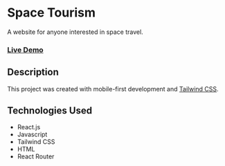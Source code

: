 # Space Tourism
A website for anyone interested in space travel.

### [Live Demo](https://space-tourism-tn.netlify.app/)

## Description 
This project was created with mobile-first development and [Tailwind CSS](https://tailwindcss.com/).


## Technologies Used
* React.js
* Javascript
* Tailwind CSS
* HTML
* React Router
